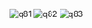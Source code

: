 ![q81](https://github.com/user-attachments/assets/929ef31d-4212-4995-aad7-5ed07aed46a7)
![q82](https://github.com/user-attachments/assets/f0e70747-36cb-439e-a550-9c1c7ecf0b3b)
![q83](https://github.com/user-attachments/assets/ca925e18-0705-43d9-b229-c146795c7ac0)
